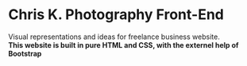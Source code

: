 # Chris K. Photography Front-End
Visual representations and ideas for freelance business website. <br/>
**This website is built in pure HTML and CSS, with the externel help of Bootstrap**

